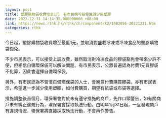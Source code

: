 ```yaml
---
layout: post
title: 塑膠購物袋收費增至1元　有市民稱可接受冀減少用塑膠
date: 2022-12-31 14:14:35.000000000 +08:00
link: https://news.rthk.hk/rthk/ch/component/k2/1682056-20221231.htm
categories: rthk
---
```


今日起，塑膠購物袋收費增至最低1元，並取消對盛載冰凍或冷凍食品的塑膠購物袋豁免。

不少市民表示，可以接受上調收費，雖然取消對冷凍食品的膠袋豁免會帶來少許不便，但相信自備環保袋可以解決問題。有市民表示，公眾普遍認為付費1元買膠袋不化算，因此會選擇自備環保袋。

另外，有市民認為不習慣自備環保袋的人士，會樂意付費購買膠袋。亦有市民表示，希望進一步減少使用塑膠，如付費購買，期望有紙袋或布袋等選擇。

措施調整後首個月，環保署會對於未有遵守措施的商戶，先作口頭警告，如有關商戶未有糾正違規行為，環保署會採取執法行動。由明年1月31日起，一旦發現商戶有違規情況，環保署將直接採取執法行動，不會再作警告。
